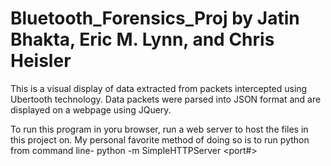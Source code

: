 # Bluetooth_Forensics_Proj by Jatin Bhakta, Eric M. Lynn, and Chris Heisler

This is a visual display of data extracted from packets intercepted using Ubertooth technology.
Data packets were parsed into JSON format and are displayed on a webpage using JQuery.

To run this program in yoru browser, run a web server to host the files in this project on.
My personal favorite method of doing so is to run python from command line- 
python -m SimpleHTTPServer <port#>
